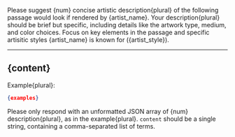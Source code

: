 Please suggest {num} concise artistic description{plural} of the following passage would look if rendered by {artist_name}. Your description{plural} should be brief but specific, including details like the artwork type, medium, and color choices. Focus on key elements in the passage and specific artisitic styles {artist_name} is known for ({artist_style}).

---
{content}
---

Example{plural}:

```json
{examples}
```

Please only respond with an unformatted JSON array of {num} description{plural}, as in the example{plural}. `content` should be a single string, containing a comma-separated list of terms.